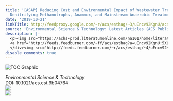 ```yaml
---
title: '[ASAP] Reducing Cost and Environmental Impact of Wastewater Treatment with
  Denitrifying Methanotrophs, Anammox, and Mainstream Anaerobic Treatment'
date: '2019-10-21'
linkTitle: http://feedproxy.google.com/~r/acs/esthag/~3/uEncv92KgnU/acs.est.9b04764
source: 'Environmental Science & Technology: Latest Articles (ACS Publications)'
description: |-
  <p><img src="https://achs-prod.literatumonline.com/na101/home/literatum/publisher/achs/journals/content/esthag/0/esthag.ahead-of-print/acs.est.9b04764/20191018/images/medium/es9b04764_0005.gif" alt="TOC Graphic"/></p><div><cite>Environmental Science & Technology</cite></div><div>DOI: 10.1021/acs.est.9b04764</div><div class="feedflare">
  <a href="http://feeds.feedburner.com/~ff/acs/esthag?a=uEncv92KgnU:5XLER-wDOdg:yIl2AUoC8zA"><img src="http://feeds.feedburner.com/~ff/acs/esthag?d=yIl2AUoC8zA" border="0"></img></a>
  </div><img src="http://feeds.feedburner.com/~r/acs/esthag/~4/uEncv92KgnU" ...
disable_comments: true
---
```

<p><img src="https://achs-prod.literatumonline.com/na101/home/literatum/publisher/achs/journals/content/esthag/0/esthag.ahead-of-print/acs.est.9b04764/20191018/images/medium/es9b04764_0005.gif" alt="TOC Graphic"/></p><div><cite>Environmental Science & Technology</cite></div><div>DOI: 10.1021/acs.est.9b04764</div><div class="feedflare">
<a href="http://feeds.feedburner.com/~ff/acs/esthag?a=uEncv92KgnU:5XLER-wDOdg:yIl2AUoC8zA"><img src="http://feeds.feedburner.com/~ff/acs/esthag?d=yIl2AUoC8zA" border="0"></img></a>
</div><img src="http://feeds.feedburner.com/~r/acs/esthag/~4/uEncv92KgnU" ...